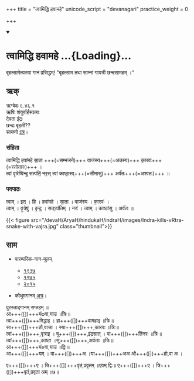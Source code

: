 +++
title = "त्वामिद्धि हवामहे"
unicode_script = "devanagari"
practice_weight = 0

+++
<div class="js_include" includetitle="false" newlevelforh1="1" unfilled url="/vedAH_sAma/paravastu-saama/devaH/indraH/tvAm-iddhi/">
<details open><summary><h1>त्वामिद्धि हवामहे ...{Loading}...</h1></summary>

बृहत्सामेत्यस्या गानं प्रसिद्धम्! "बृहत्साम तथा साम्नां गायत्री छन्दसामहम् ।"

## ऋक्

ऋग्वेदः  ६.४६.१  
ऋषिः  शंयुर्बार्हस्पत्यः  
देवता  इंद्रः  
छन्दः  बृहती??  
सायणो [ऽत्र](http://rigveda.sanatana.in/describe/rikMandala/006.046.001)।

### संहिता

त्वामिद्धि हवा॑महे सा॒ता +++(=सम्भजने)+++ वाज॑स्य+++(=अन्नस्य)+++ का॒रवः॑+++(=स्तोतारः)+++ ।  
त्वां वृ॒त्रेष्वि॑न्द्र॒ सत्प॑तिं॒ नर॒स् त्वां काष्ठा॒स्व्+++(=सीमासु)+++ अर्व॑तः+++(=अश्वतः)+++ ॥

### पदपाठः

त्वाम् । इत् । हि । हवा॑महे । सा॒ता । वाज॑स्य । का॒रवः॑ ।  
त्वाम् । वृ॒त्रेषु॑ । इ॒न्द्र॒ । सत्ऽप॑तिम् । नरः॑ । त्वाम् । काष्ठा॑सु । अर्व॑तः ॥

{{< figure src="/devaH/AryaH/hindukaH/indraH/images/Indra-kills-vRtra-snake-with-vajra.jpg"  class="thumbnail">}}


## साम

- पारम्परिक-गान-मूलम् 
  - [१९३७](https://archive.org/stream/sAmaveda-jaiminIya-paravastu-paramparA-docs/sAmaveda-paravastu-1937#page/n55/mode/1up)
  - [१९७५](https://archive.org/stream/sAmaveda-jaiminIya-paravastu-paramparA-docs/sAmaveda-paravastu-1975#page/n51/mode/2up)
  - [२०१५](https://archive.org/stream/sAmaveda-jaiminIya-paravastu-paramparA-docs/proxaNa-sAmAni#page/n3/mode/2up)
  
- कौथुमगानम् [अत्र](https://archive.org/details/SamaVedaSanhitaWithSayanabhashyaVolume2SatyavrataSamasrami1876bis_201804/page/n419)।

<div caption="रामानुजार्यः 1974 " class="audioEmbed" src="https://archive
.org/download/jaiminIya-sAma-gAna-paravastu-tradition-rAmAnuja/tvAm-iddhi.mp3"></div>
<div caption="गोपालार्यः 2015  " class="audioEmbed" src="https://archive
.org/download/jaiminIya-sAma-gAna-paravastu-tradition-gopAla-2015/tvAm-iddhi.mp3"></div>



पुरस्ताद्गानम् सप्तहम् ॥  
आ+++([])+++यंoवा,याउ ॥त्रिः॥  
त्वा+++([])+++मिद्धाइ । हा+++([])+++वामहाइ ॥त्रिः॥  
सा+++([])+++तौ,वाजा । स्या+++([])+++,कारवः ॥त्रिः॥  
त्वां+++([])+++,वृत्राइ । षू+++([])+++,इंद्रसात् । पा+++([])+++तिंनरः ॥त्रिः॥  
त्वां+++([])+++,काष्टा ।सू+++([])+++,अर्वताः ॥त्रिः॥  
आ+++([])+++यं०वा,याउ ॥द्विः॥  
आ+++([])+++यम् । वा+++([])+++अ ।या+++([])+++अअ औ+++([])+++हो,वा अ ।

ए+++([])+++ए । त्रि+++([])+++वृतं,प्रवृतम् ॥एवम् द्विः॥
ए+++([])+++ए । त्रि+++([])+++वृतं,प्रवृता अम् ॥७॥
</details>
</div>